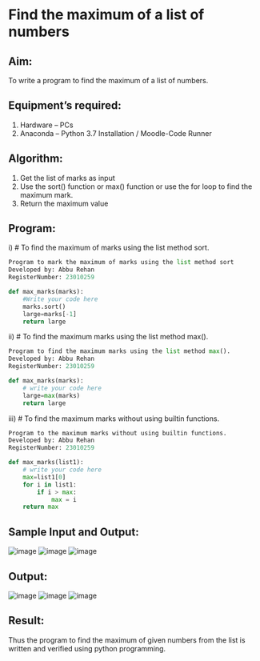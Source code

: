 # Find the maximum of a list of numbers
## Aim:
To write a program to find the maximum of a list of numbers.
## Equipment’s required:
1.	Hardware – PCs
2.	Anaconda – Python 3.7 Installation / Moodle-Code Runner
## Algorithm:
1.	Get the list of marks as input
2.	Use the sort() function or max() function or use the for loop to find the maximum mark.
3.	Return the maximum value
## Program:
i)	# To find the maximum of marks using the list method sort.
```Python
Program to mark the maximum of marks using the list method sort
Developed by: Abbu Rehan
RegisterNumber: 23010259

def max_marks(marks):
    #Write your code here
    marks.sort()
    large=marks[-1]
    return large
```
ii)	# To find the maximum marks using the list method max().
```Python
Program to find the maximum marks using the list method max().
Developed by: Abbu Rehan
RegisterNumber: 23010259

def max_marks(marks):
    # write your code here
    large=max(marks)
    return large
```
iii) # To find the maximum marks without using builtin functions.
```Python
Program to the maximum marks without using builtin functions.
Developed by: Abbu Rehan
RegisterNumber: 23010259

def max_marks(list1):
    # write your code here
    max=list1[0]
    for i in list1:
        if i > max:
            max = i
    return max       
```
## Sample Input and Output:
![image](https://github.com/Abburehan/FindMaximum/assets/138849336/e957c6e8-1c64-4b14-855c-d11ce6bc0bf4)
![image](https://github.com/Abburehan/FindMaximum/assets/138849336/e57442a4-44e2-49d6-911b-77f3d7c2b0a0)
![image](https://github.com/Abburehan/FindMaximum/assets/138849336/d6dc39db-d399-41f0-b006-faedaa965a0b)
## Output:
![image](https://github.com/Abburehan/FindMaximum/assets/138849336/0cf58b9e-f481-4901-906a-fba21a8243f9)
![image](https://github.com/Abburehan/FindMaximum/assets/138849336/1c7434bc-6a37-4c5c-a4b5-85d0ad2b683d)
![image](https://github.com/Abburehan/FindMaximum/assets/138849336/2ec9771d-6510-4d78-a6e5-fd9e55238ab8)
## Result:
Thus the program to find the maximum of given numbers from the list is written and verified using python programming.
